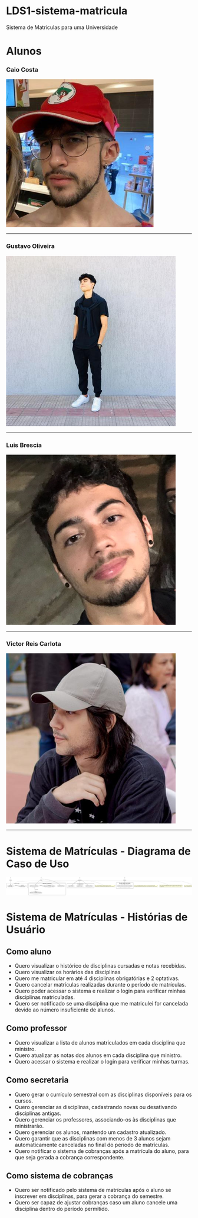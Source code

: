 # LDS1-sistema-matricula

Sistema de Matrículas para uma Universidade

# Alunos

### Caio Costa

![Caio](/img/profileCaio.png)

<hr />

### Gustavo Oliveira

![Gustavo](/img/profileGustavo.png)

<hr />

### Luis Brescia

![Luis](/img/profileLuis.png)

<hr />

### Victor Reis Carlota

![Victor](/img/profileVictor.png)

<hr />

# Sistema de Matrículas - Diagrama de Caso de Uso

![Diagrama de Caso de Uso](/img/UseCaseMatriculaa.png)

# Sistema de Matrículas - Histórias de Usuário

## Como aluno
- Quero visualizar o histórico de disciplinas cursadas e notas recebidas.
- Quero visualizar os horários das disciplinas
- Quero me matricular em até 4 disciplinas obrigatórias e 2 optativas.
- Quero cancelar matrículas realizadas durante o período de matrículas.
- Quero poder acessar o sistema e realizar o login para verificar minhas disciplinas matriculadas.
- Quero ser notificado se uma disciplina que me matriculei for cancelada devido ao número insuficiente de alunos.

## Como professor
- Quero visualizar a lista de alunos matriculados em cada disciplina que ministro.
- Quero atualizar as notas dos alunos em cada disciplina que ministro.
- Quero acessar o sistema e realizar o login para verificar minhas turmas.

## Como secretaria
- Quero gerar o currículo semestral com as disciplinas disponíveis para os cursos.
- Quero gerenciar as disciplinas, cadastrando novas ou desativando disciplinas antigas.
- Quero gerenciar os professores, associando-os às disciplinas que ministrarão.
- Quero gerenciar os alunos, mantendo um cadastro atualizado.
- Quero garantir que as disciplinas com menos de 3 alunos sejam automaticamente canceladas no final do período de matrículas.
- Quero notificar o sistema de cobranças após a matrícula do aluno, para que seja gerada a cobrança correspondente.

## Como sistema de cobranças
- Quero ser notificado pelo sistema de matrículas após o aluno se inscrever em disciplinas, para gerar a cobrança do semestre.
- Quero ser capaz de ajustar cobranças caso um aluno cancele uma disciplina dentro do período permitido.
